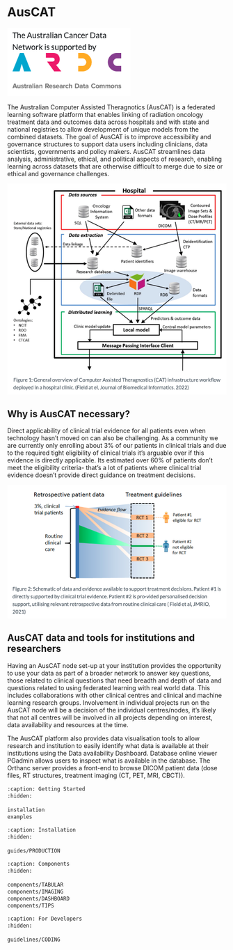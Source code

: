 # AusCAT

![ARDC](overview/images/ARDC.png)

The Australian Computer Assisted Theragnotics (AusCAT) is a federated learning software platform that enables linking of radiation oncology treatment data and outcomes data across hospitals and with state and national registries to allow development of unique models from the combined datasets. The goal of AusCAT is to improve accessibility and governance structures to support data users including clinicians, data scientists, governments and policy makers. AusCAT streamlines data analysis, administrative, ethical, and political aspects of research, enabling learning across datasets that are otherwise difficult to merge due to size or ethical and governance challenges.

![AusCAT architecture 1](/overview/images/Auscat_1.png)

## Why is AusCAT necessary?

Direct applicability of clinical trial evidence for all patients even when technology hasn’t moved on can also be challenging. As a community we are currently only enrolling about 3% of our patients in clinical trials and due to the required tight eligibility of clinical trials it’s arguable over if this evidence is directly applicable. Its estimated over 60% of patients don’t meet the eligibility criteria- that’s a lot of patients where clinical trial evidence doesn’t provide direct guidance on treatment decisions.

![AusCAT architecture 2](/overview/images/Auscat_2.png)

## AusCAT data and tools for institutions and researchers

Having an AusCAT node set-up at your institution provides the opportunity to use your data as part of a broader network to answer key questions, those related to clinical questions that need breadth and depth of data and questions related to using federated learning with real world data. This includes collaborations with other clinical centres and clinical and machine learning research groups. Involvement in individual projects run on the AusCAT node will be a decision of the individual centres/nodes, it’s likely that not all centres will be involved in all projects depending on interest, data availability and resources at the time.

The AusCAT platform also provides data visualisation tools to allow research and institution to easily identify what data is available at their institutions using the Data availability Dashboard. Database online viewer PGadmin allows users to inspect what is available in the database. The Orthanc server provides a front-end to browse DICOM patient data (dose files, RT structures, treatment imaging (CT, PET, MRI, CBCT)).

```{toctree}
:caption: Getting Started
:hidden:

installation
examples
```

```{toctree}
:caption: Installation
:hidden:

guides/PRODUCTION
```

```{toctree}
:caption: Components
:hidden:

components/TABULAR
components/IMAGING
components/DASHBOARD
components/TIPS
```

```{toctree}
:caption: For Developers
:hidden:

guidelines/CODING

```
